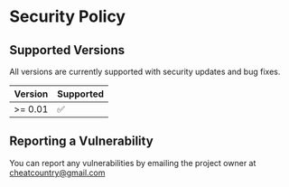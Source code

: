 # Security Policy

## Supported Versions

All versions are currently supported with security updates and bug fixes.

| Version | Supported          |
| ------- | ------------------ |
| >= 0.01 | :white_check_mark: |

## Reporting a Vulnerability

You can report any vulnerabilities by emailing the project owner at cheatcountry@gmail.com
